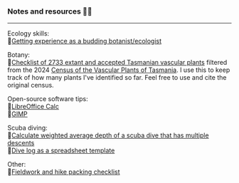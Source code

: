 ### Notes and resources 📔🍂

---

Ecology skills:\
🔸[Getting experience as a budding botanist/ecologist](https://github.com/carolynvlasveld/notesandresources/blob/main/ecologyexp.md)

Botany:\
🔸[Checklist of 2733 extant and accepted Tasmanian vascular plants](https://github.com/carolynvlasveld/notesandresources/blob/main/tasvasc2024list.csv) filtered from the 2024 [Census of the Vascular Plants of Tasmania](https://flora.tmag.tas.gov.au/resources/census/). I use this to keep track of how many plants I've identified so far. Feel free to use and cite the original census.

Open-source software tips:\
🔸[LibreOffice Calc](https://github.com/carolynvlasveld/notesandresources/blob/main/libreofficecalc.md)\
🔸[GIMP](https://github.com/carolynvlasveld/notesandresources/blob/main/gimpcheatsheet.md)

Scuba diving:\
🔸[Calculate weighted average depth of a scuba dive that has multiple descents](https://github.com/carolynvlasveld/notesandresources/blob/main/scubaave.md)\
🔸[Dive log as a spreadsheet template](https://github.com/carolynvlasveld/notesandresources/blob/main/divelogexample.csv)

Other:\
🔸[Fieldwork and hike packing checklist](https://github.com/carolynvlasveld/notesandresources/blob/main/packinglist.md)


